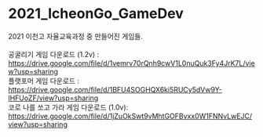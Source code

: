# 2021_IcheonGo_GameDev

2021 이천고 자율교육과정 중 만들어진 게임들.\
\
공굴리기 게임 다운로드 (1.2v) : https://drive.google.com/file/d/1vemrv70rQnh9cwV1L0nuQuk3Fy4JrK7L/view?usp=sharing \
플랫포머 게임 다운로드 : https://drive.google.com/file/d/1BFU4SOGHQX6ki5RUCy5dVw9Y-lHFUoZF/view?usp=sharing \
코로 나를 쏘고 가라 게임 다운로드 (1.0v): https://drive.google.com/file/d/1jZuOkSwt9vMhtGOFBvxx0W1FNNvLwEJC/view?usp=sharing
